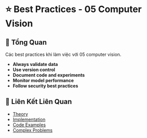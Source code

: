 # ⭐ Best Practices - 05 Computer Vision

## 🎯 Tổng Quan

Các best practices khi làm việc với 05 computer vision.

- **Always validate data**
- **Use version control**
- **Document code and experiments**
- **Monitor model performance**
- **Follow security best practices**

## 🔗 Liên Kết Liên Quan

- [Theory](./THEORY_05_computer_vision.md)
- [Implementation](./IMPLEMENTATION_05_computer_vision.md)
- [Code Examples](./CODE_EXAMPLES_05_computer_vision.md)
- [Complex Problems](./COMPLEX_PROBLEMS.md)
